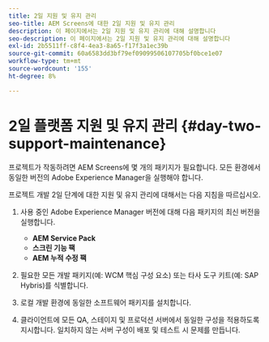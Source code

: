 ```yaml
---
title: 2일 지원 및 유지 관리
seo-title: AEM Screens에 대한 2일 지원 및 유지 관리
description: 이 페이지에서는 2일 지원 및 유지 관리에 대해 설명합니다
seo-description: 이 페이지에서는 2일 지원 및 유지 관리에 대해 설명합니다
exl-id: 2b5511ff-c8f4-4ea3-8a65-f17f3a1ec39b
source-git-commit: 60a6583dd3bf79ef09099506107705bf0bce1e07
workflow-type: tm+mt
source-wordcount: '155'
ht-degree: 8%

---
```


# 2일 플랫폼 지원 및 유지 관리 {#day-two-support-maintenance}

프로젝트가 작동하려면 AEM Screens에 몇 개의 패키지가 필요합니다. 모든 환경에서 동일한 버전의 Adobe Experience Manager을 실행해야 합니다.

프로젝트 개발 2일 단계에 대한 지원 및 유지 관리에 대해서는 다음 지침을 따르십시오.

1. 사용 중인 Adobe Experience Manager 버전에 대해 다음 패키지의 최신 버전을 실행합니다.

   * **AEM Service Pack**
   * **스크린 기능 팩**
   * **AEM 누적 수정 팩**

1. 필요한 모든 개발 패키지(예: WCM 핵심 구성 요소) 또는 타사 도구 키트(예: SAP Hybris)를 식별합니다.

1. 로컬 개발 환경에 동일한 소프트웨어 패키지를 설치합니다.

1. 클라이언트에 모든 QA, 스테이지 및 프로덕션 서버에서 동일한 구성을 적용하도록 지시합니다. 일치하지 않는 서버 구성이 배포 및 테스트 시 문제를 만듭니다.
